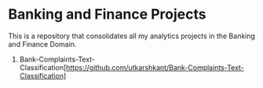 # Banking and Finance Projects

This is a repository that consolidates all my analytics projects in the Banking and Finance Domain.

1. Bank-Complaints-Text-Classification[https://github.com/utkarshkant/Bank-Complaints-Text-Classification]
